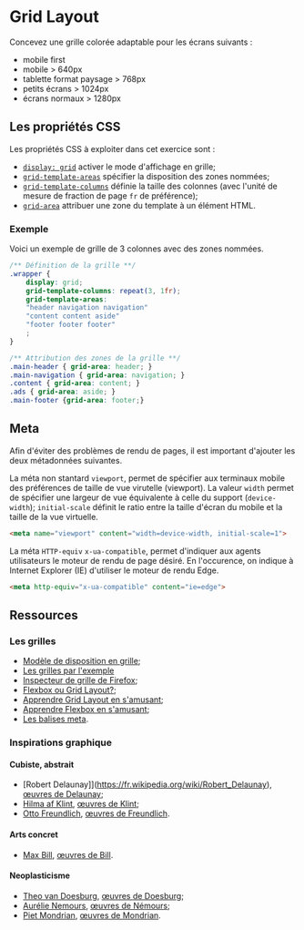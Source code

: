 # Grid Layout

Concevez une grille colorée adaptable pour les écrans suivants :

- mobile first
- mobile > 640px
- tablette format paysage > 768px
- petits écrans > 1024px
- écrans normaux > 1280px

## Les propriétés CSS

Les propriétés CSS à exploiter dans cet exercice sont : 

 - [`display: grid`](https://developer.mozilla.org/fr/docs/Web/CSS/display) activer le mode d'affichage en grille;
 - [`grid-template-areas`](https://developer.mozilla.org/fr/docs/Web/CSS/grid-template-areas) spécifier la disposition des zones nommées;
 - [`grid-template-columns`](https://developer.mozilla.org/fr/docs/Web/CSS/grid-template-columns) définie la taille des colonnes (avec l'unité de mesure de fraction de page `fr` de préférence);
 - [`grid-area`](https://developer.mozilla.org/fr/docs/Web/CSS/grid-area) attribuer une zone du template à un élément HTML.
 
### Exemple

Voici un exemple de grille de 3 colonnes avec des zones nommées.

~~~ css
/** Définition de la grille **/
.wrapper {
	display: grid;
	grid-template-columns: repeat(3, 1fr);
	grid-template-areas:
	"header navigation navigation"
	"content content aside"
	"footer footer footer"
	;
}

/** Attribution des zones de la grille **/
.main-header { grid-area: header; }
.main-navigation { grid-area: navigation; }
.content { grid-area: content; }
.ads { grid-area: aside; }
.main-footer {grid-area: footer;}
~~~

## Meta 

Afin d'éviter des problèmes de rendu de pages, il est important d'ajouter les deux métadonnées suivantes. 

La méta non stantard `viewport`, permet de spécifier aux terminaux mobile des préférences de taille de vue virutelle (viewport). La valeur `width` permet de spécifier une largeur de vue équivalente à celle du support (`device-width`); `initial-scale` définit le ratio entre la taille d'écran du mobile et la taille de la vue virtuelle.

~~~ html
<meta name="viewport" content="width=device-width, initial-scale=1">
~~~

La méta `HTTP-equiv` `x-ua-compatible`, permet d'indiquer aux agents utilisateurs le moteur de rendu de page désiré. En l'occurence, on indique à Internet Explorer (IE) d'utiliser le moteur de rendu Edge.

~~~ html
<meta http-equiv="x-ua-compatible" content="ie=edge">
~~~


## Ressources

### Les grilles
 - [Modèle de disposition en grille](https://developer.mozilla.org/fr/docs/Web/CSS/CSS_Grid_Layout);
 - [Les grilles par l'exemple](https://gridbyexample.com/)
 - [Inspecteur de grille de Firefox](https://developer.mozilla.org/fr/docs/Outils/Inspecteur/Comment/Examine_grid_layouts);
 - [Flexbox ou Grid Layout?](https://developer.mozilla.org/fr/docs/Web/CSS/CSS_Grid_Layout/Mod%C3%A8le_de_grille_et_autres_mod%C3%A8les_de_disposition);
 - [Apprendre Grid Layout en s'amusant](http://cssgridgarden.com/);
 - [Apprendre Flexbox en s'amusant](http://flexboxfroggy.com/);
 - [Les balises meta](https://developer.mozilla.org/fr/docs/Web/HTML/Element/meta).
 
### Inspirations graphique

#### Cubiste, abstrait
 - [Robert Delaunay]](https://fr.wikipedia.org/wiki/Robert_Delaunay), [œuvres de Delaunay](http://www.artnet.fr/artistes/robert-delaunay/);
 - [Hilma af Klint](https://en.wikipedia.org/wiki/Hilma_af_Klint), [œuvres de Klint](https://commons.wikimedia.org/wiki/Category:Paintings_by_Hilma_af_Klint);
 - [Otto Freundlich](https://fr.wikipedia.org/wiki/Otto_Freundlich), [œuvres de Freundlich](https://commons.wikimedia.org/wiki/Category:Otto_Freundlich?uselang=fr).
 
#### Arts concret
 - [Max Bill](https://fr.wikipedia.org/wiki/Max_Bill), [œuvres de Bill](http://www.artnet.fr/artistes/max-bill/).
 
#### Neoplasticisme
- [Theo van Doesburg](https://fr.wikipedia.org/wiki/Theo_van_Doesburg), [œuvres de Doesburg](http://www.artnet.fr/artistes/theo-van-doesburg/);
- [Aurélie Nemours](https://fr.wikipedia.org/wiki/Aur%C3%A9lie_Nemours), [œuvres de Némours](http://www.artnet.fr/artistes/aur%C3%A9lie-nemours/);
- [Piet Mondrian](https://fr.wikipedia.org/wiki/Piet_Mondrian), [œuvres de Mondrian](http://www.artnet.fr/artistes/piet-mondrian/).

